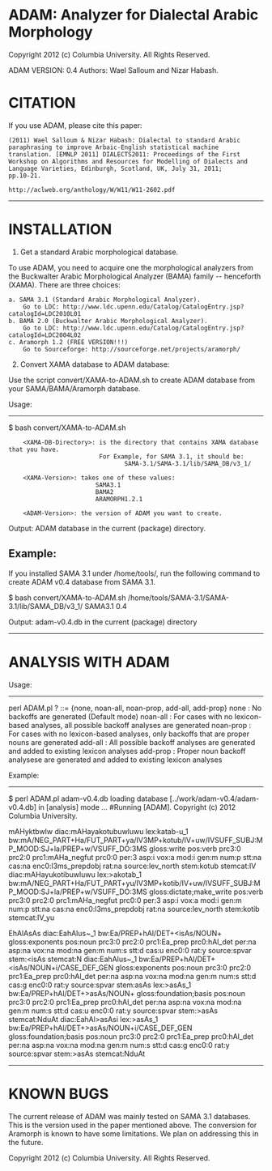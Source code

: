 # ADAM: Analyzer for Dialectal Arabic Morphology

Copyright 2012 (c) Columbia University. All Rights Reserved.

ADAM VERSION: 0.4
Authors: Wael Salloum and Nizar Habash. 

# CITATION

If you use ADAM, please cite this paper:

    (2011) Wael Salloum & Nizar Habash: Dialectal to standard Arabic
    paraphrasing to improve Arbaic-English statistical machine
    translation. [EMNLP 2011] DIALECTS2011: Proceedings of the First
    Workshop on Algorithms and Resources for Modelling of Dialects and
    Language Varieties, Edinburgh, Scotland, UK, July 31, 2011;
    pp.10-21.

    http://aclweb.org/anthology/W/W11/W11-2602.pdf
--------------------------------------------------------------------------------

# INSTALLATION

1. Get a standard Arabic morphological database.
 
To use ADAM, you need to acquire one the morphological analyzers from
the Buckwalter Arabic Morphological Analyzer (BAMA) family --
henceforth (XAMA). There are three choices:

    a. SAMA 3.1 (Standard Arabic Morphological Analyzer).
        Go to LDC: http://www.ldc.upenn.edu/Catalog/CatalogEntry.jsp?catalogId=LDC2010L01
    b. BAMA 2.0 (Buckwalter Arabic Morphological Analyzer).
        Go to LDC: http://www.ldc.upenn.edu/Catalog/CatalogEntry.jsp?catalogId=LDC2004L02
    c. Aramorph 1.2 (FREE VERSION!!!)
        Go to Sourceforge: http://sourceforge.net/projects/aramorph/

2. Convert XAMA database to ADAM database:

Use the script convert/XAMA-to-ADAM.sh to create ADAM database from
your SAMA/BAMA/Aramorph database. 


Usage: 
______

$ bash convert/XAMA-to-ADAM.sh <XAMA-DB-Directory> <XAMA-Version> <ADAM-Version>
    
        <XAMA-DB-Directory>: is the directory that contains XAMA database that you have. 
                             For Example, for SAMA 3.1, it should be:
                                    SAMA-3.1/SAMA-3.1/lib/SAMA_DB/v3_1/
        
        <XAMA-Version>: takes one of these values:
                            SAMA3.1
                            BAMA2
                            ARAMORPH1.2.1
                            
        <ADAM-Version>: the version of ADAM you want to create.


Output: ADAM database in the current (package) directory.

Example:
--------

If you installed SAMA 3.1 under /home/tools/, run the following
command to create ADAM v0.4 database from SAMA 3.1.

$ bash convert/XAMA-to-ADAM.sh /home/tools/SAMA-3.1/SAMA-3.1/lib/SAMA_DB/v3_1/ SAMA3.1 0.4

Output: adam-v0.4.db in the current (package) directory

--------------------------------------------------------------------------------

# ANALYSIS WITH ADAM


Usage:
______

perl ADAM.pl <ADAM-DB> <backoff>?
 <backoff> ::= {none, noan-all, noan-prop, add-all, add-prop}
 none : No backoffs are generated (Default mode)
 noan-all : For cases with no lexicon-based analyses, all possible backoff analyses are generated
 noan-prop : For cases with no lexicon-based analyses, only backoffs that are proper nouns are generated
 add-all : All possible backoff analyses are generated and added to existing lexicon analyses
 add-prop : Proper noun backoff analysese are generated and added to existing lexicon analyses

    
Example:
______

$ perl ADAM.pl adam-v0.4.db 
loading database [../work/adam-v0.4/adam-v0.4.db] in [analysis] mode ...
#Running [ADAM]. Copyright (c) 2012 Columbia University.

mAHyktbwlw
diac:mAHayakotubuwluwu lex:katab-u_1 bw:mA/NEG_PART+Ha/FUT_PART+ya/IV3MP+kotub/IV+uw/IVSUFF_SUBJ:MP_MOOD:SJ+la/PREP+w/VSUFF_DO:3MS gloss:write pos:verb prc3:0 prc2:0 prc1:mAHa_negfut prc0:0 per:3 asp:i vox:a mod:i gen:m num:p stt:na cas:na enc0:l3ms_prepdobj rat:na source:lev_north stem:kotub stemcat:IV
diac:mAHayukotibuwluwu lex:>akotab_1 bw:mA/NEG_PART+Ha/FUT_PART+yu/IV3MP+kotib/IV+uw/IVSUFF_SUBJ:MP_MOOD:SJ+la/PREP+w/VSUFF_DO:3MS gloss:dictate;make_write pos:verb prc3:0 prc2:0 prc1:mAHa_negfut prc0:0 per:3 asp:i vox:a mod:i gen:m num:p stt:na cas:na enc0:l3ms_prepdobj rat:na source:lev_north stem:kotib stemcat:IV_yu

EhAlAsAs
diac:EahAl<isAs lex:>us~_1 bw:Ea/PREP+hAl/DET+<isAs/NOUN+ gloss:exponents pos:noun prc3:0 prc2:0 prc1:Ea_prep prc0:hAl_det per:na asp:na vox:na mod:na gen:m num:s stt:d cas:u enc0:0 rat:y source:spvar stem:<isAs stemcat:N
diac:EahAl<isAsi lex:>us~_1 bw:Ea/PREP+hAl/DET+<isAs/NOUN+i/CASE_DEF_GEN gloss:exponents pos:noun prc3:0 prc2:0 prc1:Ea_prep prc0:hAl_det per:na asp:na vox:na mod:na gen:m num:s stt:d cas:g enc0:0 rat:y source:spvar stem:<isAs stemcat:N
diac:EahAl>asAs lex:>asAs_1 bw:Ea/PREP+hAl/DET+>asAs/NOUN+ gloss:foundation;basis pos:noun prc3:0 prc2:0 prc1:Ea_prep prc0:hAl_det per:na asp:na vox:na mod:na gen:m num:s stt:d cas:u enc0:0 rat:y source:spvar stem:>asAs stemcat:NduAt
diac:EahAl>asAsi lex:>asAs_1 bw:Ea/PREP+hAl/DET+>asAs/NOUN+i/CASE_DEF_GEN gloss:foundation;basis pos:noun prc3:0 prc2:0 prc1:Ea_prep prc0:hAl_det per:na asp:na vox:na mod:na gen:m num:s stt:d cas:g enc0:0 rat:y source:spvar stem:>asAs stemcat:NduAt


--------------------------------------------------------------------------------

# KNOWN BUGS

The current release of ADAM was mainly tested on SAMA 3.1
databases. This is the version used in the paper mentioned above.  The
conversion for Aramorph is known to have some limitations. We plan on
addressing this in the future.



Copyright 2012 (c) Columbia University. All Rights Reserved.
